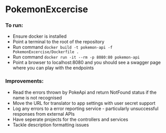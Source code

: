 # PokemonExcercise

### To run:

- Ensure docker is installed
- Point a terminal to the root of the repository
- Run command `docker build -t pokemon-api -f PokemonExcercise/Dockerfile .`
- Run command `docker run -it --rm -p 8080:80 pokemon-api`
- Point a browser to localhost:8080 and you should see a swagger page where you can play with the endpoints

### Improvements:

- Read the errors thrown by PokeApi and return NotFound status if the name is not recognised
- Move the URL for translator to app settings with user secret support
- Log any errors to a error reporting service - particularly unsuccessful responses from external APIs
- Have seperate projects for the controllers and services
- Tackle description formatting issues
